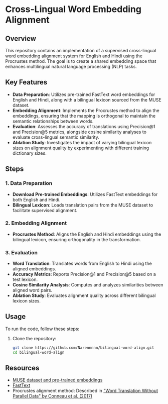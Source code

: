 # Cross-Lingual Word Embedding Alignment

## Overview
This repository contains an implementation of a supervised cross-lingual word embedding alignment system for English and Hindi using the Procrustes method. The goal is to create a shared embedding space that enhances multilingual natural language processing (NLP) tasks.

## Key Features
- **Data Preparation**: Utilizes pre-trained FastText word embeddings for English and Hindi, along with a bilingual lexicon sourced from the MUSE dataset.
- **Embedding Alignment**: Implements the Procrustes method to align the embeddings, ensuring that the mapping is orthogonal to maintain the semantic relationships between words.
- **Evaluation**: Assesses the accuracy of translations using Precision@1 and Precision@5 metrics, alongside cosine similarity analyses to evaluate cross-lingual semantic similarity.
- **Ablation Study**: Investigates the impact of varying bilingual lexicon sizes on alignment quality by experimenting with different training dictionary sizes.

## Steps
### 1. Data Preparation
- **Download Pre-trained Embeddings**: Utilizes FastText embeddings for both English and Hindi.
- **Bilingual Lexicon**: Loads translation pairs from the MUSE dataset to facilitate supervised alignment.

### 2. Embedding Alignment
- **Procrustes Method**: Aligns the English and Hindi embeddings using the bilingual lexicon, ensuring orthogonality in the transformation.

### 3. Evaluation
- **Word Translation**: Translates words from English to Hindi using the aligned embeddings.
- **Accuracy Metrics**: Reports Precision@1 and Precision@5 based on a test lexicon.
- **Cosine Similarity Analysis**: Computes and analyzes similarities between aligned word pairs.
- **Ablation Study**: Evaluates alignment quality across different bilingual lexicon sizes.

## Usage
To run the code, follow these steps:
1. Clone the repository:
   ```bash
   git clone https://github.com/Narennnnn/bilingual-word-align.git
   cd bilingual-word-align 

## Resources
- [MUSE dataset and pre-trained embeddings](https://github.com/facebookresearch/MUSE)
- [FastText](https://fasttext.cc/)
- Procrustes alignment method: Described in ["Word Translation Without Parallel Data" by Conneau et al. (2017)](https://arxiv.org/pdf/1710.04087)
